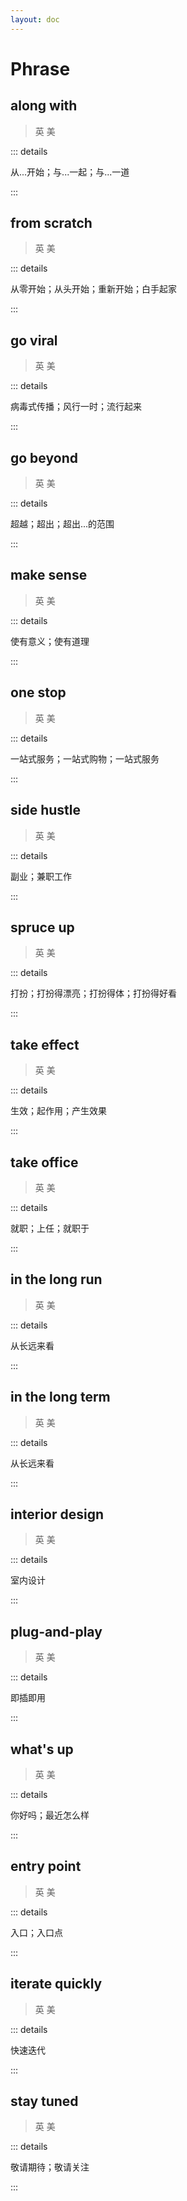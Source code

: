 ```yaml
---
layout: doc
---
```


# Phrase

## along with
> 英 <Phonetic word="along with" lang="en-GB" phonetic="/əˈlɒŋ wɪð/"/>
> 美 <Phonetic word="along with" lang="en-US" phonetic="/əˈlɒŋ wɪð/"/>

::: details

从...开始；与...一起；与...一道

:::

## from scratch
> 英 <Phonetic word="from scratch" lang="en-GB" phonetic="/frɒm skrætʃ/"/>
> 美 <Phonetic word="from scratch" lang="en-US" phonetic="/frɒm skrætʃ/"/>

::: details

从零开始；从头开始；重新开始；白手起家

:::

## go viral
> 英 <Phonetic word="go viral" lang="en-GB" phonetic="/ɡəʊ ˈvɪrəl/"/>
> 美 <Phonetic word="go viral" lang="en-US" phonetic="/ɡo ˈvɪrəl/"/>

::: details

病毒式传播；风行一时；流行起来

:::

## go beyond
> 英 <Phonetic word="go beyond" lang="en-GB" phonetic="/ɡəʊ bɪˈjɒnd/"/>
> 美 <Phonetic word="go beyond" lang="en-US" phonetic="/ɡo bɪˈjɒnd/"/>

::: details

超越；超出；超出...的范围

:::

## make sense
> 英 <Phonetic word="make sense" lang="en-GB" phonetic="/mɪk ˈsɛns/"/>
> 美 <Phonetic word="make sense" lang="en-US" phonetic="/mɪk ˈsɛns/"/>

::: details

使有意义；使有道理

:::

## one stop
> 英 <Phonetic word="one stop" lang="en-GB" phonetic="/wʌn ˈstɒp/"/>
> 美 <Phonetic word="one stop" lang="en-US" phonetic="/wʌn ˈstɑp/"/>

::: details

一站式服务；一站式购物；一站式服务

:::

## side hustle
> 英 <Phonetic word="side hustle" lang="en-GB" phonetic="/sɪd ˈhʌstl/"/>
> 美 <Phonetic word="side hustle" lang="en-US" phonetic="/sɪd ˈhʌstl/"/>

::: details

副业；兼职工作

:::

## spruce up
> 英 <Phonetic word="spruce up" lang="en-GB" phonetic="/spruːs ʌp/"/>
> 美 <Phonetic word="spruce up" lang="en-US" phonetic="/spruːs ʌp/"/>

::: details

打扮；打扮得漂亮；打扮得体；打扮得好看

:::

## take effect
> 英 <Phonetic word="take effect" lang="en-GB" phonetic="/teɪk ɪˈfɛkt/"/>
> 美 <Phonetic word="take effect" lang="en-US" phonetic="/teɪk ɪˈfɛkt/"/>

::: details

生效；起作用；产生效果

:::

## take office
> 英 <Phonetic word="take office" lang="en-GB" phonetic="/teɪk ˈɒfɪs/"/>
> 美 <Phonetic word="take office" lang="en-US" phonetic="/teɪk ˈɒfɪs/"/>

::: details

就职；上任；就职于

:::

## in the long run
> 英 <Phonetic word="in the long run" lang="en-GB" phonetic="/ɪn ðə ˈlɒŋ ɹʌn/"/>
> 美 <Phonetic word="in the long run" lang="en-US" phonetic="/ɪn ðə ˈlɑːŋ ɹʌn/"/>

::: details

从长远来看

:::

## in the long term
> 英 <Phonetic word="in the long term" lang="en-GB" phonetic="/ɪn ðə ˈlɒŋ tɜːm/"/>
> 美 <Phonetic word="in the long term" lang="en-US" phonetic="/ɪn ðə ˈlɑːŋ tɜːm/"/>

::: details

从长远来看

:::

## interior design
> 英 <Phonetic word="interior design" lang="en-GB" phonetic="/ɪn'tɪəriə dɪ'zaɪn/"/>
> 美 <Phonetic word="interior design" lang="en-US" phonetic="/ɪn'tɪəriər dɪ'zaɪn/"/>

::: details

室内设计

:::

## plug-and-play
> 英 <Phonetic word="plug-and-play" lang="en-GB" phonetic="/plʌɡ ənd plai/"/>
> 美 <Phonetic word="plug-and-play" lang="en-US" phonetic="/plʌɡ ənd plai/"/>

::: details

即插即用

:::

## what's up
> 英 <Phonetic word="what's up" lang="en-GB" phonetic="/wɒts ʌp/"/>
> 美 <Phonetic word="what's up" lang="en-US" phonetic="/wɒts ʌp/"/>

::: details

你好吗；最近怎么样

:::

## entry point
> 英 <Phonetic word="entry point" lang="en-GB" phonetic="/ˈɛntrɪp oʊnt/"/>
> 美 <Phonetic word="entry point" lang="en-US" phonetic="/ˈɛntrɪp oʊnt/"/>

::: details

入口；入口点

:::

## iterate quickly
> 英 <Phonetic word="iterate quickly" lang="en-GB" phonetic="/ˈɪtəreɪt ˈkwɪkli/"/>
> 美 <Phonetic word="iterate quickly" lang="en-US" phonetic="/ˈɪtəreɪt ˈkwɪkli/"/>

::: details

快速迭代

:::

## stay tuned
> 英 <Phonetic word="stay tuned" lang="en-GB" phonetic="/steɪ tju:nd/"/>
> 美 <Phonetic word="stay tuned" lang="en-US" phonetic="/steɪ tju:nd/"/>

::: details

敬请期待；敬请关注

:::